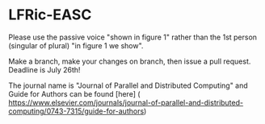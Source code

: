 # LFRic-EASC
Please use the passive voice "shown in figure 1" rather than the 1st
person (singular of plural) "in figure 1 we show".

Make a branch, make your changes on branch, then issue a pull request.
Deadline is July 26th!

The journal name is "Journal of Parallel and Distributed Computing" and
Guide for Authors can be found [here] (
https://www.elsevier.com/journals/journal-of-parallel-and-distributed-computing/0743-7315/guide-for-authors)

